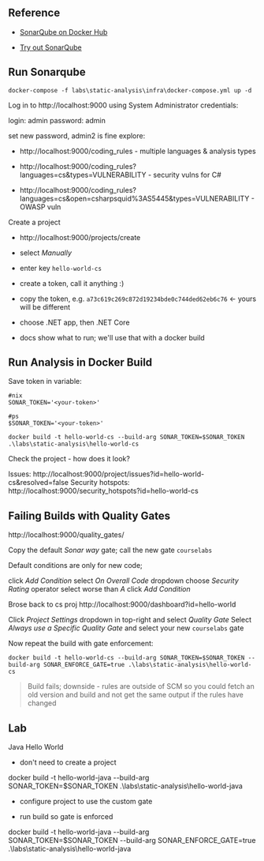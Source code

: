 

## Reference

- [SonarQube on Docker Hub](https://hub.docker.com/_/sonarqube)

- [Try out SonarQube](https://docs.sonarqube.org/latest/setup/get-started-2-minutes/)

## Run Sonarqube

```
docker-compose -f labs\static-analysis\infra\docker-compose.yml up -d
```

 Log in to http://localhost:9000 using System Administrator credentials:

login: admin
password: admin

set new password, admin2 is fine
 explore:

- http://localhost:9000/coding_rules - multiple languages & analysis types

- http://localhost:9000/coding_rules?languages=cs&types=VULNERABILITY - security vulns for C#

- http://localhost:9000/coding_rules?languages=cs&open=csharpsquid%3AS5445&types=VULNERABILITY - OWASP vuln


Create a project

- http://localhost:9000/projects/create

- select _Manually_

- enter key `hello-world-cs`

- create a token, call it anything :)

- copy the token, e.g. `a73c619c269c872d19234bde0c744ded62eb6c76` <- yours will be different

- choose .NET app, then .NET Core

- docs show what to run; we'll use that with a docker build

## Run Analysis in Docker Build

Save token in variable:

```
#nix
SONAR_TOKEN='<your-token>'

#ps
$SONAR_TOKEN='<your-token>'
```

```
docker build -t hello-world-cs --build-arg SONAR_TOKEN=$SONAR_TOKEN .\labs\static-analysis\hello-world-cs
```

Check the project - how does it look?

Issues: http://localhost:9000/project/issues?id=hello-world-cs&resolved=false
Security hotspots: http://localhost:9000/security_hotspots?id=hello-world-cs


## Failing Builds with Quality Gates

http://localhost:9000/quality_gates/

Copy the default _Sonar way_ gate; call the new gate `courselabs`

Default conditions are only for new code;

click _Add Condition_
select _On Overall Code_
dropdown choose _Security Rating_
operator select worse than _A_
click _Add Condition_

Brose back to cs proj http://localhost:9000/dashboard?id=hello-world

Click _Project Settings_ dropdown in top-right and select _Quality Gate_
Select _Always use a Specific Quality Gate_ and select your new `courselabs` gate

Now repeat the build with gate enforcement:

```
docker build -t hello-world-cs --build-arg SONAR_TOKEN=$SONAR_TOKEN --build-arg SONAR_ENFORCE_GATE=true .\labs\static-analysis\hello-world-cs
```

> Build fails; downside - rules are outside of SCM so you could fetch an old version and build and not get the same output if the rules have changed

## Lab

Java Hello World

- don't need to create a project

docker build -t hello-world-java --build-arg SONAR_TOKEN=$SONAR_TOKEN .\labs\static-analysis\hello-world-java

- configure project to use the custom gate

- run build so gate is enforced

docker build -t hello-world-java --build-arg SONAR_TOKEN=$SONAR_TOKEN --build-arg SONAR_ENFORCE_GATE=true  .\labs\static-analysis\hello-world-java

